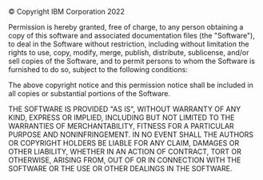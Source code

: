 © Copyright IBM Corporation 2022
 
Permission is hereby granted, free of charge, to any person obtaining a 
copy of this software and associated documentation files (the "Software"),
to deal in the Software without restriction, including without limitation the 
rights to use, copy, modify, merge, publish, distribute, sublicense, and/or 
sell copies of the Software, and to permit persons to whom the Software is
furnished to do so, subject to the following conditions:
 
The above copyright notice and this permission notice shall be included in 
all copies or substantial portions of the Software.
 
THE SOFTWARE IS PROVIDED "AS IS", WITHOUT WARRANTY OF ANY KIND, 
EXPRESS OR IMPLIED, INCLUDING BUT NOT LIMITED TO THE WARRANTIES 
OF MERCHANTABILITY, FITNESS FOR A PARTICULAR PURPOSE AND 
NONINFRINGEMENT. IN NO EVENT SHALL THE AUTHORS OR COPYRIGHT 
HOLDERS BE LIABLE FOR ANY CLAIM, DAMAGES OR OTHER LIABILITY, 
WHETHER IN AN ACTION OF CONTRACT, TORT OR OTHERWISE, ARISING 
FROM, OUT OF OR IN CONNECTION WITH THE SOFTWARE OR THE USE OR
OTHER DEALINGS IN THE SOFTWARE.
